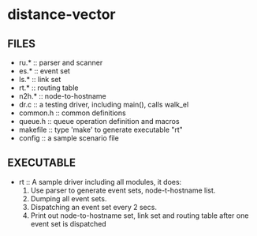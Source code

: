 # distance-vector

## FILES
* ru.*	 :: parser and scanner
* es.*	 :: event set 
* ls.*	 :: link set 
* rt.*	 :: routing table 
* n2h.*	 :: node-to-hostname 
* dr.c	 :: a testing driver, including main(), calls walk_el
* common.h :: common definitions
* queue.h	 :: queue operation definition and macros
* makefile :: type 'make' to generate executable "rt"
* config	 :: a sample scenario file


## EXECUTABLE
* rt	 :: A sample driver including all modules, it does:
	1. Use parser to generate event sets, node-t-hostname list.
	2. Dumping all event sets.
	3. Dispatching an event set every 2 secs.
	4. Print out node-to-hostname set, link set and routing table
	 after one event set is dispatched              

